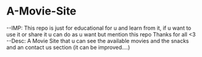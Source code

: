 # A-Movie-Site
--IMP: This repo is just for educational for u and learn from it, if u want to use it or share it u can do as u want but mention this repo Thanks for all &lt;3  --Desc: A Movie Site that u can see the available movies and the snacks and an contact us section (it can be improved....)
